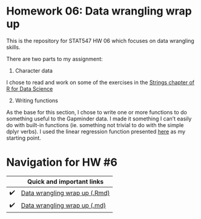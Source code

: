 # Homework 06: Data wrangling wrap up

This is the repository for STAT547 HW 06 which focuses on data wrangling skills.

There are two parts to my assignment:

1) Character data

I chose to read and work on some of the exercises in the [Strings chapter of R for Data Science](https://r4ds.had.co.nz/strings.html)

2) Writing functions

As the base for this section, I chose to write one or more functions to do something useful to the Gapminder data.
I made it something I can’t easily do with built-in functions (ie. something not trivial to do with the simple dplyr verbs).
I used the linear regression function presented [here](http://stat545.com/block012_function-regress-lifeexp-on-year.html) as my starting point.

# Navigation for HW #6


|               | Quick and important links|
| ------------- |-------------|
|  :heavy_check_mark: | [Data wrangling wrap up (.Rmd)](https://github.com/STAT545-UBC-students/hw04-rachlobay/blob/master/STAT545-HW04-Tidy-data-and-joins.Rmd)| 
|  :heavy_check_mark: | [Data wrangling wrap up (.md)](https://github.com/STAT545-UBC-students/hw04-rachlobay/blob/master/STAT545-HW04-Tidy-data-and-joins.md)| 

